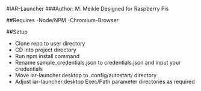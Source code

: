 #IAR-Launcher
###Author:  M. Meikle
Designed for Raspberry Pis

##Requires
-Node/NPM
-Chromium-Browser

##Setup
- Clone repo to user directory
- CD into project directory
- Run npm install command
- Rename sample_credentials.json to credentials.json and input your credentials
- Move iar-launcher.desktop to .config/autostart/ directory
- Adjust iar-launcher.desktop Exec/Path parameter directories as required
